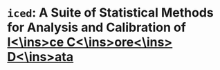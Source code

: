 # `iced`: A Suite of Statistical Methods for Analysis and Calibration of <ins>I<\ins>ce <ins>C<\ins>or<ins>e<\ins> <ins>D<\ins>ata
